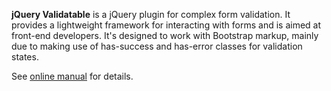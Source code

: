 **jQuery Validatable** is a jQuery plugin for complex form validation. It provides a lightweight framework for interacting with forms and is aimed at front-end developers. It's designed to work with Bootstrap markup, mainly due to making use of has-success and has-error classes for validation states.

See [online manual](http://progpis.github.io/jquery-validatable) for details.
